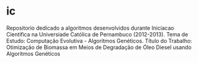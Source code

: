 ic
==

Repositorio dedicado a algoritmos desenvolvidos durante Iniciacao Cientifica na Universiade Católica
de Pernambuco (2012-2013).
Tema de Estudo: Computação Evolutiva - Algoritmos Genéticos.
Título do Trabalho: Otimização de Biomassa em Meios de Degradação de Óleo Diesel usando Algoritmos Genéticos